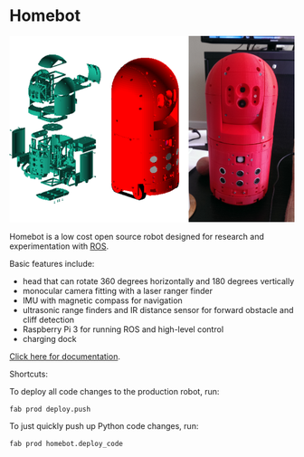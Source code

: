Homebot
============================================================

<img src="docs/img/bot/banner.png?raw=true" />

Homebot is a low cost open source robot designed for research and experimentation with [ROS](http://www.ros.org/).

Basic features include:

* head that can rotate 360 degrees horizontally and 180 degrees vertically
* monocular camera fitting with a laser ranger finder
* IMU with magnetic compass for navigation
* ultrasonic range finders and IR distance sensor for forward obstacle and cliff detection
* Raspberry Pi 3 for running ROS and high-level control
* charging dock

[Click here for documentation](http://chrisspen.github.io/homebot).

Shortcuts:

To deploy all code changes to the production robot, run:

    fab prod deploy.push

To just quickly push up Python code changes, run:

    fab prod homebot.deploy_code
